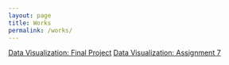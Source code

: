 ```yaml
---
layout: page
title: Works
permalink: /works/
---
```


[Data Visualization: Final Project](DVFinal.md)
[Data Visualization: Assignment 7](DVA7.md)
